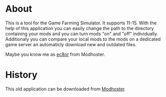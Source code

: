 # About
This is a tool for the Game Farming Simulator. It supports 11-15. With the help of this application you can easily change the path to the directory containing your mods and you can turn mods "on" and "off" individually. Additionaly you can compare your local mods to the mods on a dedicated game server an automaticly download new and outdated files.

Maybe you know me as [ec8or](http://www.modhoster.com/users/ec8or) from Modhoster.

# History
This old application can be downloaded from [Modhoster](http://www.modhoster.com/mods/mod-commander).


